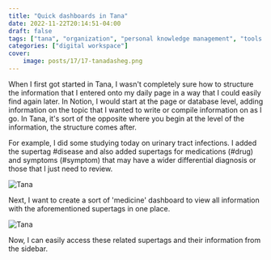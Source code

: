 ```yaml
---
title: "Quick dashboards in Tana"
date: 2022-11-22T20:14:51-04:00
draft: false
tags: ["tana", "organization", "personal knowledge management", "tools for thought"]
categories: ["digital workspace"]
cover:
    image: posts/17/17-tanadasheg.png
---
```


When I first got started in Tana, I wasn't completely sure how to structure the information that I entered onto my daily page in a way that I could easily find again later. In Notion, I would start at the page or database level, adding information on the topic that I wanted to write or compile information on as I go. In Tana, it's sort of the opposite where you begin at the level of the information, the structure comes after.

For example, I did some studying today on urinary tract infections. I added the supertag #disease and also added supertags for medications (#drug) and symptoms (#symptom) that may have a wider differential diagnosis or those that I just need to review.

![Tana](/posts/17/17-tanadashboard.png)

Next, I want to create a sort of 'medicine' dashboard to view all information with the aforementioned supertags in one place.

![Tana](/posts/17/17-tanahowto.gif)

Now, I can easily access these related supertags and their information from the sidebar.